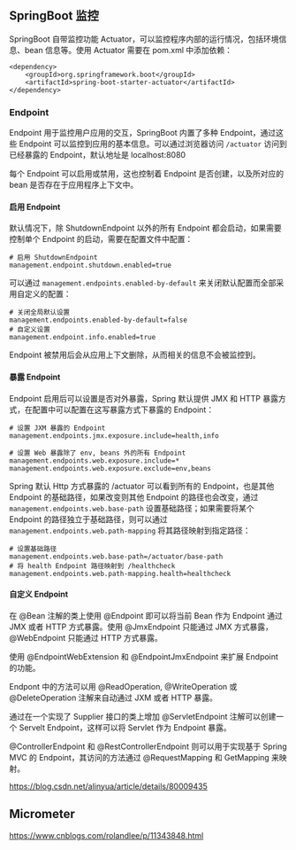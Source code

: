 ## SpringBoot 监控
SpringBoot 自带监控功能 Actuator，可以监控程序内部的运行情况，包括环境信息、bean 信息等。使用 Actuator 需要在 pom.xml 中添加依赖：
```mxl
<dependency>
    <groupId>org.springframework.boot</groupId>
    <artifactId>spring-boot-starter-actuator</artifactId>
</dependency>
```

### Endpoint
Endpoint 用于监控用户应用的交互，SpringBoot 内置了多种 Endpoint，通过这些 Endpoint 可以监控到应用的基本信息。可以通过浏览器访问 ```/actuator``` 访问到已经暴露的 Endpoint，默认地址是 localhost:8080

每个 Endpoint 可以启用或禁用，这也控制着 Endpoint 是否创建，以及所对应的 bean 是否存在于应用程序上下文中。

#### 启用 Endpoint
默认情况下，除 ShutdownEndpoint 以外的所有 Endpoint 都会启动，如果需要控制单个 Endpoint 的启动，需要在配置文件中配置：
```properties
# 启用 ShutdownEndpoint
management.endpoint.shutdown.enabled=true
```
可以通过 ```management.endpoints.enabled-by-default``` 来关闭默认配置而全部采用自定义的配置：
```properties
# 关闭全局默认设置
management.endpoints.enabled-by-default=false
# 自定义设置
management.endpoint.info.enabled=true
```
Endpoint 被禁用后会从应用上下文删除，从而相关的信息不会被监控到。

#### 暴露 Endpoint
Endpoint 启用后可以设置是否对外暴露，Spring 默认提供 JMX 和 HTTP 暴露方式，在配置中可以配置在这写暴露方式下暴露的 Endpoint：
```properties
# 设置 JXM 暴露的 Endpoint
management.endpoints.jmx.exposure.include=health,info

# 设置 Web 暴露除了 env, beans 外的所有 Endpoint
management.endpoints.web.exposure.include=*
management.endpoints.web.exposure.exclude=env,beans
```
Spring 默认 Http 方式暴露的 /actuator 可以看到所有的 Endpoint，也是其他 Endpoint 的基础路径，如果改变则其他 Endpoint 的路径也会改变，通过 ```management.endpoints.web.base-path``` 设置基础路径；如果需要将某个 Endpoint 的路径独立于基础路径，则可以通过 ```management.endpoints.web.path-mapping``` 将其路径映射到指定路径：
```properties
# 设置基础路径
management.endpoints.web.base-path=/actuator/base-path
# 将 health Endpoint 路径映射到 /healthcheck
management.endpoints.web.path-mapping.health=healthcheck
```

#### 自定义 Endpoint
在 @Bean 注解的类上使用 @Endpoint 即可以将当前 Bean 作为 Endpoint 通过 JMX 或者 HTTP 方式暴露。使用 @JmxEndpoint 只能通过 JMX 方式暴露，@WebEndpoint 只能通过 HTTP 方式暴露。

使用 @EndpointWebExtension 和 @EndpointJmxEndpoint 来扩展 Endpoint 的功能。

Endpont 中的方法可以用 @ReadOperation, @WriteOperation 或 @DeleteOperation 注解来自动通过 JXM 或者 HTTP 暴露。

通过在一个实现了 Supplier<Endpoint> 接口的类上增加 @ServletEndpoint 注解可以创建一个 Servelt Endpoint，这样可以将 Servlet 作为 Endpoint 暴露。

@ControllerEndpoint 和 @RestControllerEndpoint 则可以用于实现基于 Spring MVC 的 Endpoint，其访问的方法通过 @RequestMapping 和 GetMapping 来映射。



https://blog.csdn.net/alinyua/article/details/80009435

## Micrometer

https://www.cnblogs.com/rolandlee/p/11343848.html